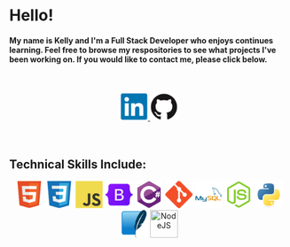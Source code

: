 <div class="readme">
  <h1>Hello!</h1>
  <div class="body">
    <div>
      <h4>My name is Kelly and I'm a Full Stack Developer who enjoys continues learning. Feel free to browse my respositories to see what projects I've been working on. If you would like to contact me, please click below.</h4>
    </div>
    <br>
    <br>
      <div align="center">        
        <a href="https://www.linkedin.com/in/kelly-wemmer-parmeter/">
          <img src="https://github.com/devicons/devicon/blob/master/icons/linkedin/linkedin-original.svg" width="50" height="50" title="LinkedIn">
        </a>
        <a href="https://github.com/KellyWemmer">
          <img src="https://github.com/devicons/devicon/blob/master/icons/github/github-original.svg" width="50" height="50" title="GitHub">
        </a>
      </div> 
      <br>
      <br>
    <div>
      <h2>Technical Skills Include:</h2>
    </div>
    <div align="center">
      <img src="https://github.com/devicons/devicon/blob/master/icons/html5/html5-original.svg" width="50" height="50" title="HTML"> 
      <img src="https://github.com/devicons/devicon/blob/master/icons/css3/css3-original.svg" width="50" height="50" title="CSS">
      <img src="https://github.com/devicons/devicon/blob/master/icons/javascript/javascript-original.svg" width="50" height="50" title="JavaScript">
      <img src="https://github.com/devicons/devicon/blob/master/icons/bootstrap/bootstrap-original.svg" width="50" height="50" title="Bootstrap">
      <img src="https://github.com/devicons/devicon/blob/master/icons/csharp/csharp-original.svg" width="50" height="50" title="C#">
      <img src="https://github.com/devicons/devicon/blob/master/icons/git/git-original.svg" width="50" height="50" title="Git">
      <img src="https://github.com/devicons/devicon/blob/master/icons/mysql/mysql-original-wordmark.svg" width="50" height="50" title="MySQL">
      <img src="https://github.com/devicons/devicon/blob/master/icons/nodejs/nodejs-original.svg" width="50" height="50" title="NodeJS">
      <img src="https://github.com/devicons/devicon/blob/master/icons/python/python-original.svg" width="50" height="50" title="Python">
      <img src="https://github.com/devicons/devicon/blob/master/icons/sqlite/sqlite-original.svg" width="50" height="50" title="NodeJS">
      <img src="https://github.com/devicons/devicon/blob/master/icons/nodejs/vuejs/vuejs-original.svg" width="50" height="50" title="NodeJS">
    </div>
    <br>
    <br>
  </div>       
</div>
